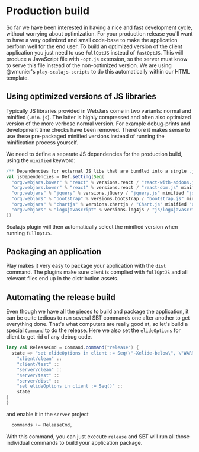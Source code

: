 # Production build

So far we have been interested in having a nice and fast development cycle, without worrying about optimization. For your production release you'll want
to have a very optimized and small code-base to make the application perform well for the end user. To build an optimized version of the client application
you just need to use `fullOptJS` instead of `fastOptJS`. This will produce a JavaScript file with `-opt.js` extension, so the server must know to serve
this file instead of the non-optimized version. We are using @vmunier's `play-scalajs-scripts` to do this automatically within our HTML template.

## Using optimized versions of JS libraries

Typically JS libraries provided in WebJars come in two variants: normal and minified (`.min.js`). The latter is highly compressed and often also optimized
version of the more verbose normal version. For example debug-prints and development time checks have been removed. Therefore it makes sense to use these
pre-packaged minified versions instead of running the minification process yourself.

We need to define a separate JS dependencies for the production build, using the `minified` keyword:

```scala
/** Dependencies for external JS libs that are bundled into a single .js file according to dependency order */
val jsDependencies = Def.setting(Seq(
  "org.webjars.bower" % "react" % versions.react / "react-with-addons.js" minified "react-with-addons.min.js" commonJSName "React",
  "org.webjars.bower" % "react" % versions.react / "react-dom.js" minified "react-dom.min.js" dependsOn "react-with-addons.js" commonJSName "ReactDOM",
  "org.webjars" % "jquery" % versions.jQuery / "jquery.js" minified "jquery.min.js",
  "org.webjars" % "bootstrap" % versions.bootstrap / "bootstrap.js" minified "bootstrap.min.js" dependsOn "jquery.js",
  "org.webjars" % "chartjs" % versions.chartjs / "Chart.js" minified "Chart.min.js",
  "org.webjars" % "log4javascript" % versions.log4js / "js/log4javascript_uncompressed.js" minified "js/log4javascript.js"
))
```

Scala.js plugin will then automatically select the minified version when running `fullOptJS`.

## Packaging an application

Play makes it very easy to package your application with the `dist` command. The plugins make sure client is complied with `fullOptJS` and all
relevant files end up in the distribution assets.

## Automating the release build

Even though we have all the pieces to build and package the application, it can be quite tedious to run several SBT commands one after another
to get everything done. That's what computers are really good at, so let's build a special `Command` to do the release. Here we also set
the `elideOptions` for client to get rid of any debug code.

```scala
lazy val ReleaseCmd = Command.command("release") {
  state => "set elideOptions in client := Seq(\"-Xelide-below\", \"WARNING\")" ::
    "client/clean" ::
    "client/test" ::
    "server/clean" ::
    "server/test" ::
    "server/dist" ::
    "set elideOptions in client := Seq()" ::
    state
}
}
```

and enable it in the `server` project

```scala
  commands += ReleaseCmd,
```

With this command, you can just execute `release` and SBT will run all those individual commands to build your application package.
